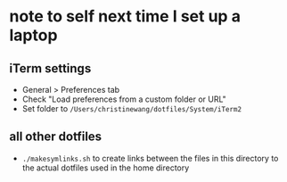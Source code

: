 # note to self next time I set up a laptop
## iTerm settings
- General > Preferences tab 
- Check "Load preferences from a custom folder or URL" 
- Set folder to `/Users/christinewang/dotfiles/System/iTerm2`

## all other dotfiles
- `./makesymlinks.sh` to create links between the files in this directory to the actual dotfiles used in the home directory 
